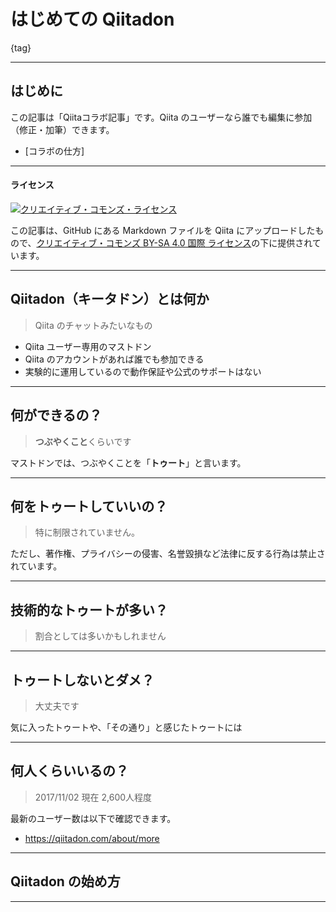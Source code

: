 # はじめての Qiitadon

{tag}

---

## はじめに

この記事は「Qiitaコラボ記事」です。Qiita のユーザーなら誰でも編集に参加（修正・加筆）できます。

- [コラボの仕方]

---

#### ライセンス
<a rel="license" href="http://creativecommons.org/licenses/by-sa/4.0/"><img alt="クリエイティブ・コモンズ・ライセンス" style="border-width:0" src="https://i.creativecommons.org/l/by-sa/4.0/88x31.png" /></a>

この記事は、GitHub にある Markdown ファイルを Qiita にアップロードしたもので、<a rel="license" href="http://creativecommons.org/licenses/by-sa/4.0/">クリエイティブ・コモンズ BY-SA 4.0 国際 ライセンス</a>の下に提供されています。

---

## Qiitadon（キータドン）とは何か

> Qiita のチャットみたいなもの

- Qiita ユーザー専用のマストドン
- Qiita のアカウントがあれば誰でも参加できる
- 実験的に運用しているので動作保証や公式のサポートはない

--- 

## 何ができるの？

> **つぶやくこと**くらいです

マストドンでは、つぶやくことを「**トゥート**」と言います。

--- 

## 何をトゥートしていいの？

> 特に制限されていません。

ただし、著作権、プライバシーの侵害、名誉毀損など法律に反する行為は禁止されています。

---

## 技術的なトゥートが多い？

> 割合としては多いかもしれません



---

## トゥートしないとダメ？

> 大丈夫です

気に入ったトゥートや、「その通り」と感じたトゥートには

---

## 何人くらいいるの？

> 2017/11/02 現在 2,600人程度

最新のユーザー数は以下で確認できます。
- https://qiitadon.com/about/more

--- 

## Qiitadon の始め方

---


